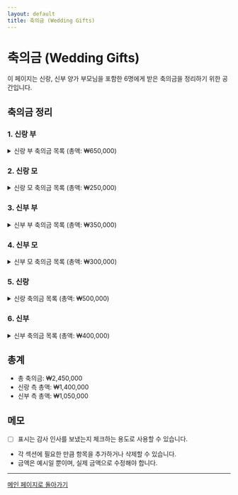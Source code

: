 ```yaml
---
layout: default
title: 축의금 (Wedding Gifts)
---
```


# 축의금 (Wedding Gifts)

이 페이지는 신랑, 신부 양가 부모님을 포함한 6명에게 받은 축의금을 정리하기 위한 공간입니다.

## 축의금 정리

### 1. 신랑 부
<details>
<summary>신랑 부 축의금 목록 (총액: ₩650,000)</summary>

- [ ] 홍길동: ₩100,000
- [ ] 김철수: ₩200,000
- [ ] 이영희: ₩150,000
- [ ] 박지영: ₩100,000
- [ ] 최수진: ₩100,000

</details>

### 2. 신랑 모
<details>
<summary>신랑 모 축의금 목록 (총액: ₩250,000)</summary>

- [ ] 이영희: ₩150,000
- [ ] 박지영: ₩100,000

</details>

### 3. 신부 부
<details>
<summary>신부 부 축의금 목록 (총액: ₩350,000)</summary>

- [ ] 정민수: ₩200,000
- [ ] 강동원: ₩150,000

</details>

### 4. 신부 모
<details>
<summary>신부 모 축의금 목록 (총액: ₩300,000)</summary>

- [ ] 송미란: ₩100,000
- [ ] 최수진: ₩200,000

</details>

### 5. 신랑
<details>
<summary>신랑 축의금 목록 (총액: ₩500,000)</summary>

- [ ] 윤재석: ₩300,000
- [ ] 임현우: ₩200,000

</details>

### 6. 신부
<details>
<summary>신부 축의금 목록 (총액: ₩400,000)</summary>

- [ ] 한소희: ₩250,000
- [ ] 장미란: ₩150,000

</details>

## 총계

- 총 축의금: ₩2,450,000
- 신랑 측 총액: ₩1,400,000
- 신부 측 총액: ₩1,050,000

## 메모

- [ ] 표시는 감사 인사를 보냈는지 체크하는 용도로 사용할 수 있습니다.
- 각 섹션에 필요한 만큼 항목을 추가하거나 삭제할 수 있습니다.
- 금액은 예시일 뿐이며, 실제 금액으로 수정해야 합니다.

---

[메인 페이지로 돌아가기](index.md)
